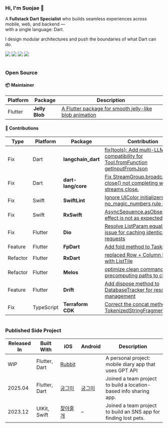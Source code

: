 ### Hi, I'm Suojae 👋  

A **Fullstack Dart Specialist** who builds seamless experiences across mobile, web, and backend —  
with a single language: Dart.

I design modular architectures and push the boundaries of what Dart can do.

<p align="left">
  <img src="https://img.shields.io/badge/Dart-0175C2?style=for-the-badge&logo=dart&logoColor=white" />
  <img src="https://img.shields.io/badge/Flutter-%2302569B.svg?style=for-the-badge&logo=flutter&logoColor=white" />
  <img src="https://img.shields.io/badge/Jaspr-%23005588.svg?style=for-the-badge&logo=dart&logoColor=white" />
  <img src="https://img.shields.io/badge/Serverpod-0175C2?style=for-the-badge&logo=dart&logoColor=white" />
</p>


#

### Open Source

#### 📦 Maintainer  

| Platform | Package       | Description |
|----------|--------------|-------------|
| Flutter  | **Jelly Blob** | [A Flutter package for smooth jelly-like blob animation](https://pub.dev/packages/jelly_blob) |

#### 🌟 Contributions


| Type | Platform | Package | Contribution |
|------|----------|---------|-------------|
| Fix | Dart | **langchain_dart** | [fix(tools): Add multi-LLM compatibility for Tool.fromFunction getInputFromJson](https://github.com/davidmigloz/langchain_dart/pull/738) |
| Fix | Dart | **dart-lang/core** | [Fix StreamGroup.broadcast() close() not completing when streams close.](https://github.com/dart-lang/core/pull/876) |
| Fix | Swift | **SwiftLint** | [Ignore UIColor initializers in no_magic_numbers rule issue](https://github.com/realm/SwiftLint/pull/6035) |
| Fix | Swift | **RxSwift** | [AsyncSequence.asObservable() effect is not as expected](https://github.com/ReactiveX/RxSwift/pull/2662) |
| Fix | Flutter | **Dio** | [Resolve ListParam equality issue for caching identical requests](https://github.com/cfug/dio/pull/2366) |
| Feature | Flutter | **FpDart** | [Add fold method to TaskEither](https://github.com/SandroMaglione/fpdart/pull/163) |
| Refactor | Flutter | **RxDart** | [replaced Row + Column layout with ListTile](https://github.com/ReactiveX/rxdart/pull/789) |
| Refactor | Flutter | **Melos** | [optimize clean command by precomputing paths to clean](https://github.com/invertase/melos/pull/855) |
| Feature | Flutter | **Drift** | [Add dispose method to DatabaseTracker for resource management](https://github.com/simolus3/drift/pull/3420) |
| Fix | TypeScript | **Terraform CDK** | [Correct the concat method in TokenizedStringFragments](https://github.com/hashicorp/terraform-cdk/pull/3772) |


#

### Published Side Project


| Released In | Built With | iOS | Android | Description |
|----------|------------|-----------|------------|-------------|
| WIP | Flutter, Dart | [Rubbit](https://github.com/suojae/rubbit_client) | | A personal project: mobile diary app that uses GPT API
| 2025.04  | Flutter, Dart |[궁그미](https://apps.apple.com/kr/app/%EA%B6%81%EA%B7%B8%EB%AF%B8/id6743760411?l)| [궁그미](https://play.google.com/store/apps/details?id=com.lazyheroez.loci) | Joined a team project to build a location-based info sharing app.
| 2023.12 | UIKit, Swift |[찾아줄개](https://apps.apple.com/kr/app/%EC%B0%BE%EC%95%84%EC%A4%84%EA%B0%9C/id6471409178?l)| – | Joined a team project to build an SNS app for finding lost pets.
